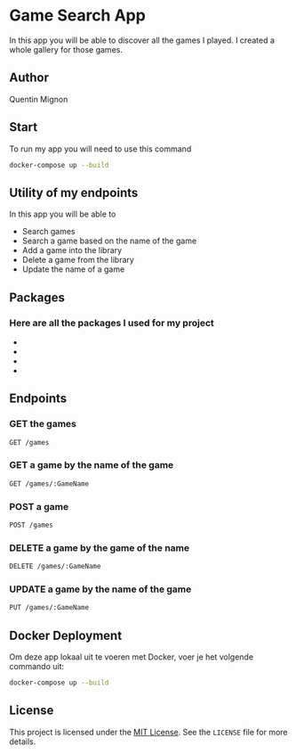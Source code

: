 # Game Search App

In this app you will be able to discover all the games I played. I created a whole gallery for those games.

## Author

Quentin Mignon

## Start

To run my app you will need to use this command

```bash
docker-compose up --build
```

## Utility of my endpoints

In this app you will be able to

- Search games
- Search a game based on the name of the game
- Add a game into the library
- Delete a game from the library
- Update the name of a game

## Packages

### Here are all the packages I used for my project

-
-
-
-

## Endpoints

### GET the games

```bash
GET /games
```

### GET a game by the name of the game

```bash
GET /games/:GameName
```

### POST a game

```bash
POST /games
```

### DELETE a game by the game of the name

```bash
DELETE /games/:GameName
```

### UPDATE a game by the name of the game

```bash
PUT /games/:GameName
```

## Docker Deployment

Om deze app lokaal uit te voeren met Docker, voer je het volgende commando uit:

```bash
docker-compose up --build
```

## License

This project is licensed under the [MIT License](https://opensource.org/licenses/MIT). See the `LICENSE` file for more details.

